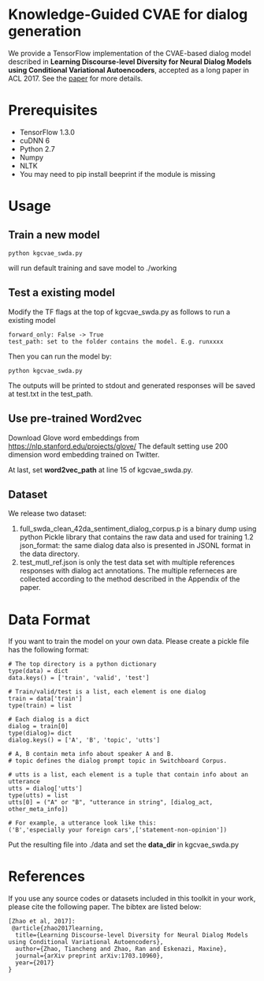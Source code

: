 # Knowledge-Guided CVAE for dialog generation

We provide a TensorFlow implementation of the CVAE-based dialog model described in
**Learning Discourse-level Diversity for Neural Dialog Models using Conditional Variational Autoencoders**, accepted as a long paper in ACL 2017.
See the [paper](https://arxiv.org/abs/1703.10960) for more details.

# Prerequisites
 - TensorFlow 1.3.0
 - cuDNN 6
 - Python 2.7
 - Numpy
 - NLTK
 - You may need to pip install beeprint if the module is missing

# Usage
## Train a new model
    python kgcvae_swda.py
will run default training and save model to ./working

## Test a existing model
Modify the TF flags at the top of kgcvae_swda.py as follows to run a existing model

    forward_only: False -> True
    test_path: set to the folder contains the model. E.g. runxxxx
Then you can run the model by:

    python kgcvae_swda.py
The outputs will be printed to stdout and generated responses will be saved at test.txt in the test_path.

## Use pre-trained Word2vec
Download Glove word embeddings from https://nlp.stanford.edu/projects/glove/
The default setting use 200 dimension word embedding trained on Twitter.

At last, set **word2vec_path** at line 15 of kgcvae_swda.py.

## Dataset
We release two dataset:

1. full_swda_clean_42da_sentiment_dialog_corpus.p is a binary dump using python Pickle library that contains the raw data and used for training
1.2 json_format: the same dialog data also is presented in JSONL format in the data directory.
2. test_mutl_ref.json is only the test data set with multiple references responses with dialog act annotations. The multiple referneces are collected
according to the method described in the Appendix of the paper.

# Data Format
If you want to train the model on your own data. Please create a pickle file has the following format:

    # The top directory is a python dictionary
    type(data) = dict
    data.keys() = ['train', 'valid', 'test']

    # Train/valid/test is a list, each element is one dialog
    train = data['train']
    type(train) = list

    # Each dialog is a dict
    dialog = train[0]
    type(dialog)= dict
    dialog.keys() = ['A', 'B', 'topic', 'utts']

    # A, B contain meta info about speaker A and B.
    # topic defines the dialog prompt topic in Switchboard Corpus.

    # utts is a list, each element is a tuple that contain info about an utterance
    utts = dialog['utts']
    type(utts) = list
    utts[0] = ("A" or "B", "utterance in string", [dialog_act, other_meta_info])

    # For example, a utterance look like this:
    ('B','especially your foreign cars',['statement-non-opinion'])

Put the resulting file into ./data and set the **data_dir** in kgcvae_swda.py


# References 
If you use any source codes or datasets included in this toolkit in your
work, please cite the following paper. The bibtex are listed below:
 
    [Zhao et al, 2017]:
     @article{zhao2017learning,
      title={Learning Discourse-level Diversity for Neural Dialog Models using Conditional Variational Autoencoders},
      author={Zhao, Tiancheng and Zhao, Ran and Eskenazi, Maxine},
      journal={arXiv preprint arXiv:1703.10960},
      year={2017}
    }
